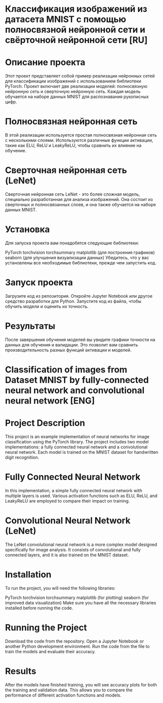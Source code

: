# Классификация изображений из датасета MNIST с помощью полносвязной нейронной сети и свёрточной нейронной сети [RU]
#
# Описание проекта
Этот проект представляет собой пример реализации нейронных сетей для классификации изображений с использованием библиотеки PyTorch. Проект включает две реализации моделей: полносвязную нейронную сеть и сверточную нейронную сеть. Каждая модель обучается на наборе данных MNIST для распознавания рукописных цифр.

# Полносвязная нейронная сеть
В этой реализации используется простая полносвязная нейронная сеть с несколькими слоями. Используются различные функции активации, такие как ELU, ReLU и LeakyReLU, чтобы сравнить их влияние на обучение.

# Сверточная нейронная сеть (LeNet)
Сверточная нейронная сеть LeNet - это более сложная модель, специально разработанная для анализа изображений. Она состоит из сверточных и полносвязанных слоев, и она также обучается на наборе данных MNIST.

# Установка
Для запуска проекта вам понадобятся следующие библиотеки:

PyTorch
torchvision
torchsummary
matplotlib (для построения графиков)
seaborn (для улучшения визуализации данных)
Убедитесь, что у вас установлены все необходимые библиотеки, прежде чем запустить код.

# Запуск проекта
Загрузите код из репозитория.
Откройте Jupyter Notebook или другое средство разработки для Python.
Запустите код из файла, чтобы обучить модели и оценить их точность.
# Результаты
После завершения обучения моделей вы увидите графики точности на данных для обучения и валидации. Это позволит вам сравнить производительность разных функций активации и моделей.
#
#
#
#
#
# Classification of images from Dataset MNIST by fully-connected neural network and convolutional neural network [ENG]
# Project Description
This project is an example implementation of neural networks for image classification using the PyTorch library. The project includes two model implementations: a fully connected neural network and a convolutional neural network. Each model is trained on the MNIST dataset for handwritten digit recognition.

# Fully Connected Neural Network
In this implementation, a simple fully connected neural network with multiple layers is used. Various activation functions such as ELU, ReLU, and LeakyReLU are employed to compare their impact on training.

# Convolutional Neural Network (LeNet)
The LeNet convolutional neural network is a more complex model designed specifically for image analysis. It consists of convolutional and fully connected layers, and it is also trained on the MNIST dataset.

# Installation
To run the project, you will need the following libraries:

PyTorch
torchvision
torchsummary
matplotlib (for plotting)
seaborn (for improved data visualization)
Make sure you have all the necessary libraries installed before running the code.

# Running the Project
Download the code from the repository.
Open a Jupyter Notebook or another Python development environment.
Run the code from the file to train the models and evaluate their accuracy.
# Results
After the models have finished training, you will see accuracy plots for both the training and validation data. This allows you to compare the performance of different activation functions and models.

